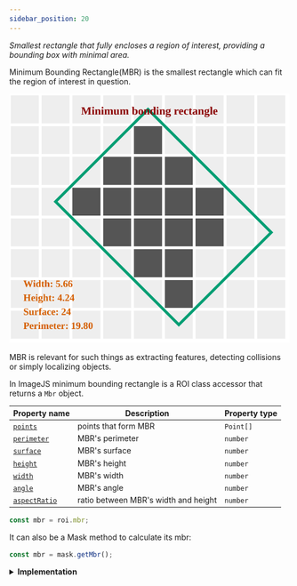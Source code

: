 ```yaml
---
sidebar_position: 20
---
```


_Smallest rectangle that fully encloses a region of interest, providing a bounding box with minimal area._

Minimum Bounding Rectangle(MBR) is the smallest rectangle which can fit the region of interest in question.

![MBR output](./img/mbr.svg)

MBR is relevant for such things as extracting features, detecting collisions or simply localizing objects.

In ImageJS minimum bounding rectangle is a ROI class accessor that returns a `Mbr` object.

| Property name                                                                                   | Description                          | Property type |
| ----------------------------------------------------------------------------------------------- | ------------------------------------ | ------------- |
| [`points`](https://image-js.github.io/image-js-typescript/interfaces/Mbr.html#points)           | points that form MBR                 | `Point[]`     |
| [`perimeter`](https://image-js.github.io/image-js-typescript/interfaces/Mbr.html#perimeter)     | MBR's perimeter                      | `number`      |
| [`surface`](https://image-js.github.io/image-js-typescript/interfaces/Mbr.html#surface)         | MBR's surface                        | `number`      |
| [`height`](https://image-js.github.io/image-js-typescript/interfaces/Mbr.html#height)           | MBR's height                         | `number`      |
| [`width`](https://image-js.github.io/image-js-typescript/interfaces/Mbr.html#width)             | MBR's width                          | `number`      |
| [`angle`](https://image-js.github.io/image-js-typescript/interfaces/Mbr.html#angle)             | MBR's angle                          | `number`      |
| [`aspectRatio`](https://image-js.github.io/image-js-typescript/interfaces/Mbr.html#aspectRatio) | ratio between MBR's width and height | `number`      |

```ts
const mbr = roi.mbr;
```

It can also be a Mask method to calculate its mbr:

```ts
const mbr = mask.getMbr();
```

<details><summary><b>Implementation</b></summary>

Here's how Minimum Bounding Rectangle is calculated in ImageJS:

_Finding convex hull_:an algorithm is based on the fact that one of the MBR sides is aligned with one of the convex hull sides.

_Rotating an object_: an object gets rotated parallel to the X-axis. It allows finding tilt angles of the diameters. It also facilitates calculation of the points. After all the data is found, it just gets rotated back by the same angle to get actual result.

_Finding extremities_: since the object is rotated, it means that vertical lines will be perpendicular to the hull side in question. Therefore, for each side, algorithm finds extremities which in turn calculate into points, width and surface.

</details>
